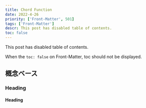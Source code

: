 ```yaml
---
title: Chord Function
date: 2022-4-26
priority: ['Front-Matter', 501]
tags: ['Front-Matter']
descr: This post has disabled table of contents.
toc: false
---
```


This post has disabled table of contents.

When the `toc: false` on Front-Matter, toc should not be displayed.

## 概念ベース

### Heading

#### Heading
